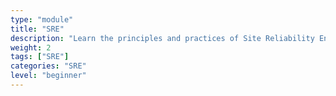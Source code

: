 ```yaml
---
type: "module"
title: "SRE"
description: "Learn the principles and practices of Site Reliability Engineering (SRE), focusing on its role in enhancing system reliability and performance."
weight: 2
tags: ["SRE"]
categories: "SRE"
level: "beginner"
---
```

